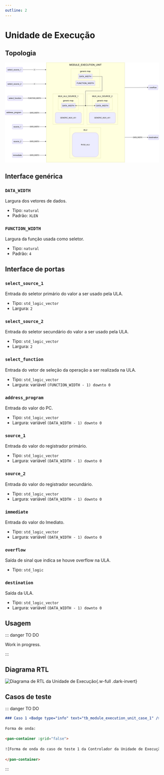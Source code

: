 ```yaml
---
outline: 2
---
```


# Unidade de Execução

## Topologia

![alt text](/public/images/reference/report_components/module_execution_unit.drawio.svg)

## Interface genérica

### `DATA_WIDTH` <Badge type="neutral" text="GENERIC" />

Largura dos vetores de dados.

- Tipo: `natural`
- Padrão: `XLEN`

### `FUNCTION_WIDTH` <Badge type="neutral" text="GENERIC" />

Largura da função usada como seletor.

- Tipo: `natural`
- Padrão: `4`

## Interface de portas

### `select_source_1` <Badge type="success" text="INPUT" />

Entrada do seletor primário do valor a ser usado pela ULA.

- Tipo: `std_logic_vector`
- Largura: `2`

### `select_source_2` <Badge type="success" text="INPUT" />

Entrada do seletor secundário do valor a ser usado pela ULA.

- Tipo: `std_logic_vector`
- Largura: `2`

### `select_function` <Badge type="success" text="INPUT" />

Entrada do vetor de seleção da operação a ser realizada na ULA.

- Tipo: `std_logic_vector`
- Largura: variável `(FUNCTION_WIDTH - 1) downto 0`

### `address_program` <Badge type="success" text="INPUT" />

Entrada do valor do PC.

- Tipo: `std_logic_vector`
- Largura: variável `(DATA_WIDTH - 1) downto 0`

### `source_1` <Badge type="success" text="INPUT" />

Entrada do valor do registrador primário.

- Tipo: `std_logic_vector`
- Largura: variável `(DATA_WIDTH - 1) downto 0`

### `source_2` <Badge type="success" text="INPUT" />

Entrada do valor do registrador secundário.

- Tipo: `std_logic_vector`
- Largura: variável `(DATA_WIDTH - 1) downto 0`

### `immediate` <Badge type="success" text="INPUT" />

Entrada do valor do Imediato.

- Tipo: `std_logic_vector`
- Largura: variável `(DATA_WIDTH - 1) downto 0`

### `overflow` <Badge type="danger" text="OUTPUT" />

Saída de sinal que indica se houve overflow na ULA.

- Tipo: `std_logic`

### `destination` <Badge type="danger" text="OUTPUT" />

Saída da ULA.

- Tipo: `std_logic_vector`
- Largura: variável `(DATA_WIDTH - 1) downto 0`

## Usagem

::: danger TO DO

Work in progress.

:::

## Diagrama RTL

<pan-container>

![Diagrama de RTL da Unidade de Execução](/images/reference/entities/module_execution_unit_netlist.svg){.w-full .dark-invert}

</pan-container>

## Casos de teste

::: danger TO DO

```md
### Caso 1 <Badge type="info" text="tb_module_execution_unit_case_1" />

Forma de onda:

<pan-container :grid="false">

![Forma de onda do caso de teste 1 da Controlador da Unidade de Execução/images/reference/entities/tb_module_execution_unit_case_1.svg){.w-full .dark-invert}

</pan-container>

```

:::
